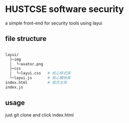 # HUSTCSE software security

a simple front-end for security tools using layui

## file structure

```bash

layui/
  ├─img
  │  └─avator.png
  ├─css
  │  └─layui.css   # 核心样式库
  └─layui.js       # 核心模块库
index.html         # 首页主体
index.js

```

## usage

just git clone and click index.html
